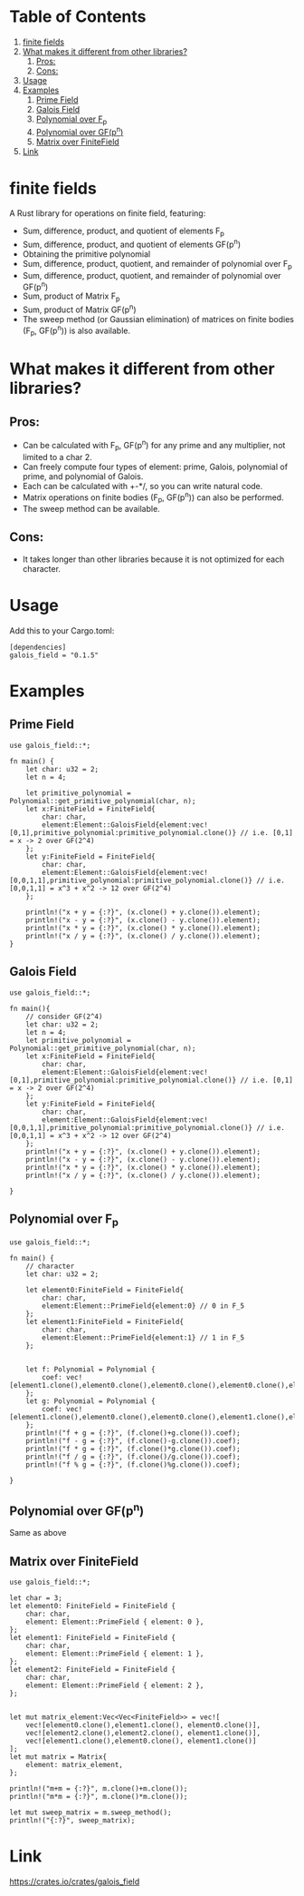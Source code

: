 
# Table of Contents

1.  [finite fields](#org068f34c)
2.  [What makes it different from other libraries?](#orgf6d5f0f)
    1.  [Pros:](#org47b98b4)
    2.  [Cons:](#orga9135ee)
3.  [Usage](#org029522d)
4.  [Examples](#org8c95d1c)
    1.  [Prime Field](#orgccf1c10)
    2.  [Galois Field](#orgf02c6c0)
    3.  [Polynomial over F<sub>p</sub>](#org5b8e57a)
    4.  [Polynomial over GF(p<sup>n</sup>)](#orge7bbdc3)
    5.  [Matrix over FiniteField](#orgb027911)
5.  [Link](#org1821e10)


<a id="org068f34c"></a>

# finite fields

A Rust library for operations on finite field, featuring:

-   Sum, difference, product, and quotient of elements F<sub>p</sub>
-   Sum, difference, product, and quotient of elements GF(p<sup>n</sup>)
-   Obtaining the primitive polynomial
-   Sum, difference, product, quotient, and remainder of polynomial over F<sub>p</sub>
-   Sum, difference, product, quotient, and remainder of polynomial over GF(p<sup>n</sup>)
-   Sum, product of Matrix F<sub>p</sub>
-   Sum, product of Matrix GF(p<sup>n</sup>)
-   The sweep method (or Gaussian elimination) of matrices on finite bodies (F<sub>p</sub>, GF(p<sup>n</sup>)) is also available.


<a id="orgf6d5f0f"></a>

# What makes it different from other libraries?


<a id="org47b98b4"></a>

## Pros:

-   Can be calculated with F<sub>p</sub>, GF(p<sup>n</sup>) for any prime and any multiplier, not limited to a char 2.
-   Can freely compute four types of element: prime, Galois, polynomial of prime, and polynomial of Galois.
-   Each can be calculated with +-\*/, so you can write natural code.
-   Matrix operations on finite bodies (F<sub>p</sub>, GF(p<sup>n</sup>)) can also be performed.
-   The sweep method can be available.


<a id="orga9135ee"></a>

## Cons:

-   It takes longer than other libraries because it is not optimized for each character.


<a id="org029522d"></a>

# Usage

Add this to your Cargo.toml:

    [dependencies]
    galois_field = "0.1.5"


<a id="org8c95d1c"></a>

# Examples


<a id="orgccf1c10"></a>

## Prime Field

    use galois_field::*;
    
    fn main() {
    	let char: u32 = 2;
    	let n = 4;
    	
    	let primitive_polynomial = Polynomial::get_primitive_polynomial(char, n);
    	let x:FiniteField = FiniteField{
    		char: char,
    		element:Element::GaloisField{element:vec![0,1],primitive_polynomial:primitive_polynomial.clone()} // i.e. [0,1] = x -> 2 over GF(2^4)
    	};
    	let y:FiniteField = FiniteField{
    		char: char,
    		element:Element::GaloisField{element:vec![0,0,1,1],primitive_polynomial:primitive_polynomial.clone()} // i.e. [0,0,1,1] = x^3 + x^2 -> 12 over GF(2^4)
    	};
    	
    	println!("x + y = {:?}", (x.clone() + y.clone()).element);
    	println!("x - y = {:?}", (x.clone() - y.clone()).element);
    	println!("x * y = {:?}", (x.clone() * y.clone()).element);
    	println!("x / y = {:?}", (x.clone() / y.clone()).element);
    }


<a id="orgf02c6c0"></a>

## Galois Field

    use galois_field::*;
    
    fn main(){
    	// consider GF(2^4)
    	let char: u32 = 2;
    	let n = 4;
    	let primitive_polynomial = Polynomial::get_primitive_polynomial(char, n);
    	let x:FiniteField = FiniteField{
     		char: char,
     		element:Element::GaloisField{element:vec![0,1],primitive_polynomial:primitive_polynomial.clone()} // i.e. [0,1] = x -> 2 over GF(2^4)
    	};
    	let y:FiniteField = FiniteField{
     		char: char,
     		element:Element::GaloisField{element:vec![0,0,1,1],primitive_polynomial:primitive_polynomial.clone()} // i.e. [0,0,1,1] = x^3 + x^2 -> 12 over GF(2^4)
    	};
    	println!("x + y = {:?}", (x.clone() + y.clone()).element);
    	println!("x - y = {:?}", (x.clone() - y.clone()).element);
    	println!("x * y = {:?}", (x.clone() * y.clone()).element);
    	println!("x / y = {:?}", (x.clone() / y.clone()).element);
    
    }


<a id="org5b8e57a"></a>

## Polynomial over F<sub>p</sub>

    use galois_field::*;
    
    fn main() {
    	// character
        let char: u32 = 2;
    
    	let element0:FiniteField = FiniteField{
    		char: char,
    		element:Element::PrimeField{element:0} // 0 in F_5
    	};
    	let element1:FiniteField = FiniteField{
    		char: char,
    		element:Element::PrimeField{element:1} // 1 in F_5
    	};
    
    
    	let f: Polynomial = Polynomial {
            coef: vec![element1.clone(),element0.clone(),element0.clone(),element0.clone(),element1.clone()]
    	};
        let g: Polynomial = Polynomial {
    		coef: vec![element1.clone(),element0.clone(),element0.clone(),element1.clone(),element1.clone()]
        };
        println!("f + g = {:?}", (f.clone()+g.clone()).coef);
    	println!("f - g = {:?}", (f.clone()-g.clone()).coef);
    	println!("f * g = {:?}", (f.clone()*g.clone()).coef);
    	println!("f / g = {:?}", (f.clone()/g.clone()).coef);
    	println!("f % g = {:?}", (f.clone()%g.clone()).coef);
    	
    }


<a id="orge7bbdc3"></a>

## Polynomial over GF(p<sup>n</sup>)

Same as above


<a id="orgb027911"></a>

## Matrix over FiniteField

    use galois_field::*;
    
    let char = 3;
    let element0: FiniteField = FiniteField {
        char: char,
        element: Element::PrimeField { element: 0 },
    };
    let element1: FiniteField = FiniteField {
        char: char,
        element: Element::PrimeField { element: 1 },
    };
    let element2: FiniteField = FiniteField {
        char: char,
        element: Element::PrimeField { element: 2 },
    };
    
    
    let mut matrix_element:Vec<Vec<FiniteField>> = vec![
        vec![element0.clone(),element1.clone(), element0.clone()],
        vec![element2.clone(),element2.clone(), element1.clone()],
        vec![element1.clone(),element0.clone(), element1.clone()]
    ];
    let mut matrix = Matrix{
        element: matrix_element,
    };
    
    println!("m+m = {:?}", m.clone()+m.clone());
    println!("m*m = {:?}", m.clone()*m.clone());
    
    let mut sweep_matrix = m.sweep_method();
    println!("{:?}", sweep_matrix);


<a id="org1821e10"></a>

# Link

<https://crates.io/crates/galois_field>

